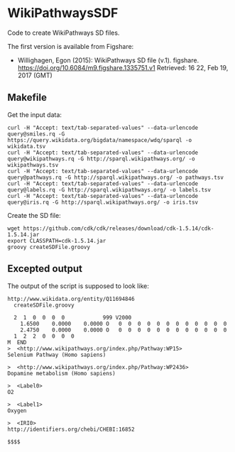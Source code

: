 # WikiPathwaysSDF
Code to create WikiPathways SD files.

The first version is available from Figshare:

* Willighagen, Egon (2015): WikiPathways SD file (v.1). figshare. https://doi.org/10.6084/m9.figshare.1335751.v1 Retrieved: 16 22, Feb 19, 2017 (GMT)

## Makefile

Get the input data:

    curl -H "Accept: text/tab-separated-values" --data-urlencode query@smiles.rq -G https://query.wikidata.org/bigdata/namespace/wdq/sparql -o wikidata.tsv
    curl -H "Accept: text/tab-separated-values" --data-urlencode query@wikipathways.rq -G http://sparql.wikipathways.org/ -o wikipathways.tsv
    curl -H "Accept: text/tab-separated-values" --data-urlencode query@pathways.rq -G http://sparql.wikipathways.org/ -o pathways.tsv
    curl -H "Accept: text/tab-separated-values" --data-urlencode query@labels.rq -G http://sparql.wikipathways.org/ -o labels.tsv
    curl -H "Accept: text/tab-separated-values" --data-urlencode query@iris.rq -G http://sparql.wikipathways.org/ -o iris.tsv

Create the SD file:

    wget https://github.com/cdk/cdk/releases/download/cdk-1.5.14/cdk-1.5.14.jar
    export CLASSPATH=cdk-1.5.14.jar
    groovy createSDFile.groovy

## Excepted output

The output of the script is supposed to look like:

    http://www.wikidata.org/entity/Q11694846
      createSDFile.groovy
    
      2  1  0  0  0  0            999 V2000
        1.6500    0.0000    0.0000 O   0  0  0  0  0  0  0  0  0  0  0  0
        2.4750    0.0000    0.0000 O   0  0  0  0  0  0  0  0  0  0  0  0
      1  2  2  0  0  0  0
    M  END
    >  <http://www.wikipathways.org/index.php/Pathway:WP15>
    Selenium Pathway (Homo sapiens)
    
    >  <http://www.wikipathways.org/index.php/Pathway:WP2436>
    Dopamine metabolism (Homo sapiens)
    
    >  <Label0>
    O2
    
    >  <Label1>
    Oxygen
    
    >  <IRI0>
    http://identifiers.org/chebi/CHEBI:16852
    
    $$$$
 

